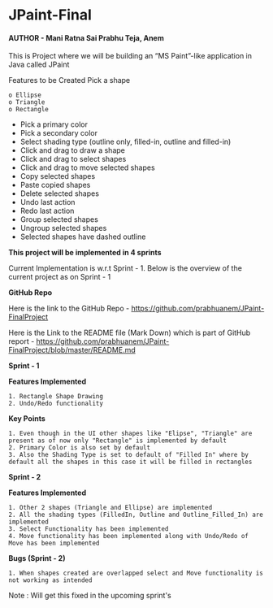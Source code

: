 # JPaint-Final
#### AUTHOR - Mani Ratna Sai Prabhu Teja, Anem

This is Project where we will be building an “MS Paint”-like application in Java called JPaint

Features to be Created
Pick a shape

    o Ellipse
    o Triangle
    o Rectangle
- Pick a primary color
- Pick a secondary color
- Select shading type (outline only, filled-in, outline and filled-in)
- Click and drag to draw a shape
- Click and drag to select shapes
- Click and drag to move selected shapes
- Copy selected shapes
- Paste copied shapes
- Delete selected shapes
- Undo last action
- Redo last action
- Group selected shapes
- Ungroup selected shapes
- Selected shapes have dashed outline

**This project will be implemented in 4 sprints**

Current Implementation is w.r.t Sprint - 1. Below is the overview of the current project as on Sprint - 1

**GitHub Repo**

Here is the link to the GitHub Repo - https://github.com/prabhuanem/JPaint-FinalProject 

Here is the Link to the README file (Mark Down) which is part of GitHub report - https://github.com/prabhuanem/JPaint-FinalProject/blob/master/README.md

**Sprint - 1**

**Features Implemented**

    1. Rectangle Shape Drawing
    2. Undo/Redo functionality

**Key Points**

    1. Even though in the UI other shapes like "Elipse", "Triangle" are present as of now only "Rectangle" is implemented by default
    2. Primary Color is also set by default
    3. Also the Shading Type is set to default of "Filled In" where by default all the shapes in this case it will be filled in rectangles

**Sprint - 2**

**Features Implemented**

    1. Other 2 shapes (Triangle and Ellipse) are implemented
    2. All the shading types (FilledIn, Outline and Outline_Filled_In) are implemented
    3. Select Functionality has been implemented
    4. Move functionality has been implemented along with Undo/Redo of Move has been implemented

**Bugs (Sprint - 2)**

    1. When shapes created are overlapped select and Move functionality is not working as intended

Note : Will get this fixed in the upcoming sprint's